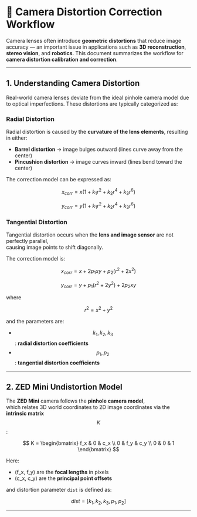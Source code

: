 # 📸 Camera Distortion Correction Workflow

Camera lenses often introduce **geometric distortions** that reduce image accuracy — an important issue in applications such as **3D reconstruction**, **stereo vision**, and **robotics**. 
This document summarizes the workflow for **camera distortion calibration and correction**.

---

## 1. Understanding Camera Distortion
Real-world camera lenses deviate from the ideal pinhole camera model due to optical imperfections. These distortions are typically categorized as:

### Radial Distortion

Radial distortion is caused by the **curvature of the lens elements**, resulting in either:

- **Barrel distortion** → image bulges outward (lines curve away from the center)
- **Pincushion distortion** → image curves inward (lines bend toward the center)

The correction model can be expressed as:

$$
x_{corr} = x (1 + k_1 r^2 + k_2 r^4 + k_3 r^6)
$$

$$
y_{corr} = y (1 + k_1 r^2 + k_2 r^4 + k_3 r^6)
$$

### Tangential Distortion

Tangential distortion occurs when the **lens and image sensor** are not perfectly parallel,  
causing image points to shift diagonally.

The correction model is:

$$
x_{corr} = x + 2p_1xy + p_2(r^2 + 2x^2)
$$

$$
y_{corr} = y + p_1(r^2 + 2y^2) + 2p_2xy
$$

where  

$$r^2 = x^2 + y^2$$  

and the parameters are:  
- $$k_1, k_2, k_3$$: **radial distortion coefficients**  
- $$p_1, p_2$$: **tangential distortion coefficients**

---

## 2. ZED Mini Undistortion Model

The **ZED Mini** camera follows the **pinhole camera model**,  
which relates 3D world coordinates to 2D image coordinates via the **intrinsic matrix** $$K$$:
  
$$
K =
\begin{bmatrix}
f_x & 0   & c_x \\
0   & f_y & c_y \\
0   & 0   & 1
\end{bmatrix}
$$

Here:  
- \(f_x, f_y\) are the **focal lengths** in pixels  
- \(c_x, c_y\) are the **principal point offsets**

and distortion parameter `dist` is defined as:

$$
dist = [k_1, k_2, k_3, p_1, p_2]
$$


---



  
  
